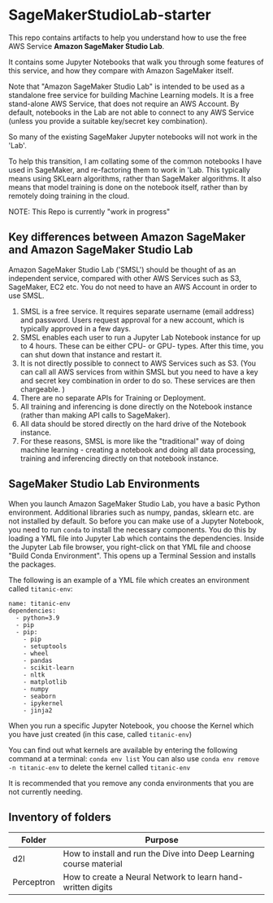 # SageMakerStudioLab-starter

This repo contains artifacts to help you understand how to use the free AWS Service **Amazon SageMaker Studio Lab**.

It contains some Jupyter Notebooks that walk you through some features of this service, and how they compare with Amazon SageMaker itself.

Note that "Amazon SageMaker Studio Lab" is intended to be used as a standalone free service for building Machine Learning models. 
It is a free stand-alone AWS Service, that does not require an AWS Account. 
By default, notebooks in the Lab are not able to connect to any AWS Service (unless you provide a suitable key/secret key combination).

So many of the existing SageMaker Jupyter notebooks will not work in the 'Lab'.

To help this transition, I am collating some of the common notebooks I have used in SageMaker, and re-factoring them to work in 'Lab. This typically means using SKLearn algorithms, rather than SageMaker algorithms. It also means that model training is done on the notebook itself, rather than by remotely doing training in the cloud. 

NOTE: This Repo is currently "work in progress"

## Key differences between Amazon SageMaker and Amazon SageMaker Studio Lab

Amazon SageMaker Studio Lab ('SMSL') should be thought of as an independent service, compared with other AWS Services such as S3, SageMaker, EC2 etc. You do not need to have an AWS Account in order to use SMSL.

1. SMSL is a free service. It requires separate username (email address) and password. Users request approval for a new account, which is typically approved in a few days. 
2. SMSL enables each user to run a Jupyter Lab Notebook instance for up to 4 hours. These can be either CPU- or GPU- types. After this time, you can shut down that instance and restart it. 
3. It is not directly possible to connect to AWS Services such as S3. (You can call all AWS services from within SMSL but you need to have a key and secret key combination in order to do so. These services are then chargeable. )
4. There are no separate APIs for Training or Deployment.
5. All training and inferencing is done directly on the Notebook instance (rather than making API calls to SageMaker).
6. All data should be stored directly on the hard drive of the Notebook instance. 
7. For these reasons, SMSL is more like the "traditional" way of doing machine learning - creating a notebook and doing all data processing, training and inferencing directly on that notebook instance. 

## SageMaker Studio Lab Environments 

When you launch Amazon SageMaker Studio Lab, you have a basic Python environment. Additional libraries such as numpy, pandas, sklearn etc. are not installed by default. 
So before you can make use of a Jupyter Notebook, you need to run `conda` to install the necessary components. You do this by loading a YML file into Jupyter Lab which contains the dependencies. Inside the Jupyter Lab file browser, you right-click on that YML file and choose "Build Conda Environment". This opens up a Terminal Session and installs the packages.


The following is an example of a YML file which creates an environment called `titanic-env`:
```
name: titanic-env
dependencies:
  - python=3.9
  - pip
  - pip:
    - pip
    - setuptools
    - wheel
    - pandas
    - scikit-learn
    - nltk
    - matplotlib
    - numpy
    - seaborn
    - ipykernel
    - jinja2
```

When you run a specific Jupyter Notebook, you choose the Kernel which you have just created (in this case, called `titanic-env`)


You can find out what kernels are available by entering the following command at a terminal: `conda env list`
You can also use `conda env remove -n titanic-env` to delete the kernel called `titanic-env`


It is recommended that you remove any conda environments that you are not currently needing. 

## Inventory of folders ##

| Folder | Purpose |
| ------ | ------- |
| d2l | How to install and run the Dive into Deep Learning course material |
| Perceptron | How to create a Neural Network to learn hand-written digits |

